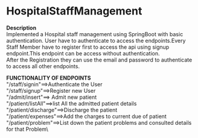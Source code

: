 # HospitalStaffManagement
**Description**\
Implemented  a Hospital staff management using SpringBoot with basic authentication. User have to authenticate  to access the endpoints.Every Staff Member  have to register first  to access the api using signup endpoint.This endpoint  can be access without authentication.\
After the Registration they can use the email and password to authenticate to access all other endpoints.

**FUNCTIONALITY OF ENDPOINTS**\
"/staff/signin"==>Authenticate the User\
"/staff/signup"==>Register  new User\
"/admit/insert"==> Admit new patient \
"/patient/listAll"==>list All the admitted patient details\
"/patient/discharge"==>Discharge the patient\
"/patient/expenses"==>Add the charges to current due of patient\
"/patient/problem"==>List down the patient problems and consulted details for that Problem\
